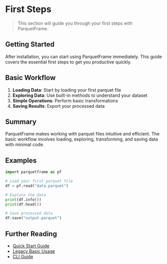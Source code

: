 # First Steps

> This section will guide you through your first steps with ParquetFrame.

## Getting Started

After installation, you can start using ParquetFrame immediately. This guide covers the essential first steps to get you productive quickly.

## Basic Workflow

1. **Loading Data**: Start by loading your first parquet file
2. **Exploring Data**: Use built-in methods to understand your dataset
3. **Simple Operations**: Perform basic transformations
4. **Saving Results**: Export your processed data

## Summary

ParquetFrame makes working with parquet files intuitive and efficient. The basic workflow involves loading, exploring, transforming, and saving data with minimal code.

## Examples

```python
import parquetframe as pf

# Load your first parquet file
df = pf.read("data.parquet")

# Explore the data
print(df.info())
print(df.head())

# Save processed data
df.save("output.parquet")
```

## Further Reading

- [Quick Start Guide](getting-started/quickstart.md)
- [Legacy Basic Usage](legacy-migration/phase1-usage.md)
- [CLI Guide](cli-interface/index.md)
